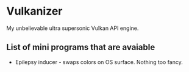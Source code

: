 # Vulkanizer
My unbelievable ultra supersonic Vulkan API engine.

## List of mini programs that are avaiable

- Epilepsy inducer - swaps colors on OS surface. Nothing too fancy.